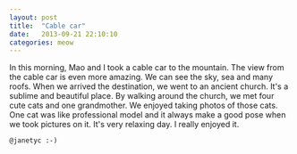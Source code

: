 ```yaml
---
layout: post
title:  "Cable car"
date:   2013-09-21 22:10:10
categories: meow
---
```

In this morning, Mao and I took a cable car to the mountain. The view from the cable car is even more amazing. We can see the sky, sea and many roofs. When we arrived the destination, we went to an ancient church. It's a sublime and beautiful place. By walking around the church, we met four cute cats and one grandmother. We enjoyed taking photos of those cats. One cat was like professional model and it always make a good pose when we took pictures on it. It's very relaxing day. I really enjoyed it.


`@janetyc :-)`

